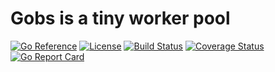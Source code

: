 # Gobs is a tiny worker pool
[![Go Reference](https://pkg.go.dev/badge/github.com/tbonfort/gobs.svg)](https://pkg.go.dev/github.com/tbonfort/gobs)
[![License](https://img.shields.io/github/license/tbonfort/gobs.svg)](https://github.com/tbonfort/gobs/blob/main/LICENSE)
[![Build Status](https://github.com/tbonfort/gobs/workflows/build/badge.svg?branch=main&event=push)](https://github.com/tbonfort/gobs/actions?query=workflow%3Abuild+event%3Apush+branch%3Amain)
[![Coverage Status](https://coveralls.io/repos/github/tbonfort/gobs/badge.svg?branch=main)](https://coveralls.io/github/tbonfort/gobs?branch=main)
[![Go Report Card](https://goreportcard.com/badge/github.com/tbonfort/gobs)](https://goreportcard.com/report/github.com/tbonfort/gobs)

